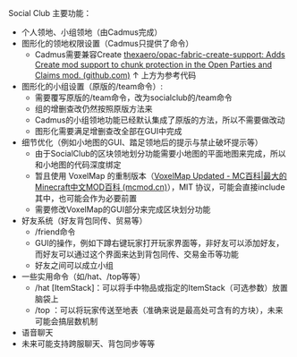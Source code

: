 Social Club 主要功能：

- 个人领地、小组领地（由Cadmus完成）
- 图形化的领地权限设置（Cadmus只提供了命令）
  - Cadmus需要兼容Create
    [thexaero/opac-fabric-create-support: Adds Create mod support to chunk protection in the Open Parties and Claims mod. (github.com)](https://github.com/thexaero/opac-fabric-create-support/tree/main)
    ↑ 上方为参考代码
- 图形化的小组设置（原版的/team命令）:
  - 需要覆写原版的/team命令，改为socialclub的/team命令
  - 组的增删查改仍然按照原版方法来
  - Cadmus的小组领地功能已经默认集成了原版的方法，所以不需要做改动
  - 图形化需要满足增删查改全部在GUI中完成
- 细节优化（例如小地图的GUI、踏足领地后的提示与禁止破坏提示等）
  - 由于SocialClub的区块领地划分功能需要小地图的平面地图来完成，所以和小地图的代码深度绑定
  - 暂且使用 VoxelMap 的重制版本（[VoxelMap Updated - MC百科|最大的Minecraft中文MOD百科 (mcmod.cn)](https://www.mcmod.cn/class/9382.html)），MIT 协议，可能会直接include其中，也可能会作为必要前置
  - 需要修改VoxelMap的GUI部分来完成区块划分功能
- 好友系统（好友背包同传、贸易等）
  - /friend命令
  - GUI的操作，例如下蹲右键玩家打开玩家界面等，非好友可以添加好友，而好友可以通过这个界面来达到背包同传、交易金币等功能
  - 好友之间可以成立小组
- 一些实用命令（如/hat、/top等等）
  - /hat [ItemStack]：可以将手中物品或指定的ItemStack（可选参数）放置脑袋上
  - /top <Player>：可以将玩家传送至地表（准确来说是最高处可含有的方块），未来可能会搞层数机制
- 语音聊天
- 未来可能支持跨服聊天、背包同步等等